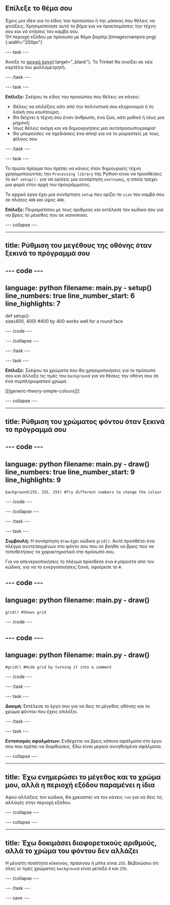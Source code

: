 ## Επίλεξε το θέμα σου

<div style="display: flex; flex-wrap: wrap">
<div style="flex-basis: 200px; flex-grow: 1; margin-right: 15px;">
Έχεις μια ιδέα για το είδος του προσώπου ή της μάσκας που θέλεις να φτιάξεις; Χρησιμοποίησε αυτό το βήμα για να προετοιμάσεις την τέχνη σου και να στήσεις τον καμβά σου.
</div>
<div>
![Η περιοχή εξόδου με πρόσωπο με θέμα βαμπίρ.](images/vampire.png){:width="200px"}
</div>
</div>

--- task ---

Άνοιξε το [αρχικό έργο](https://trinket.io/library/trinkets/54d15b9cdf){:target="_blank"}. Το Trinket θα ανοίξει σε νέα καρτέλα του φυλλομετρητή.

--- /task ---

--- task ---

**Επίλεξε:** Σκέψου το είδος του προσώπου που θέλεις να κάνεις:
+ Θέλεις να επιλέξεις κάτι από την πολιτιστική σου κληρονομιά ή τη λαϊκή σου κουλτούρα;
+ Θα δείχνει η τέχνη σου έναν άνθρωπο, ένα ζώο, κάτι μυθικό ή ίσως μια μηχανή;
+ Ίσως θέλεις ακόμη και να δημιουργήσεις μια αυτοπροσωπογραφία!
+ Θα μπορούσες να σχεδιάσεις ένα emoji για να το μοιραστείς με τους φίλους σου

--- /task ---

--- task ---

Το πρώτο πράγμα που πρέπει να κάνεις όταν δημιουργείς τέχνη χρησιμοποιώντας την `Processing library` της Python είναι να προσθέσεις το `def setup():` για να ορίσεις μια συνάρτηση `εκκίνησης`, η οποία τρέχει μια φορά στην αρχή του προγράμματος.

Το αρχικό έργο έχει μια συνάρτηση `setup` που ορίζει το `size` του καμβά σου σε πλάτος `400` και ύψος `400`.

**Επίλεξε:** Πειραματίσου με τους αριθμούς και εκτέλεσε τον κώδικα σου για να βρεις το μέγεθος που σε ικανοποιεί.

--- collapse ---

---
title: Ρύθμιση του μεγέθους της οθόνης όταν ξεκινά το πρόγραμμά σου
---

--- code ---
---
language: python filename: main.py - setup() line_numbers: true line_number_start: 6
line_highlights: 7
---
def setup():   
size(400, 400) #400 by 400 works well for a round face

--- /code ---

--- /collapse ---

--- /task ---

--- task ---

**Επίλεξε:** Σκέψου τα χρώματα που θα χρησιμοποιήσεις για το πρόσωπό σου και άλλαξε τις τιμές του `background` για να θέσεις την οθόνη σου σε ένα συμπληρωματικό χρώμα.

[[[generic-theory-simple-colours]]]

--- collapse ---

---
title: Ρύθμιση του χρώματος φόντου όταν ξεκινά το πρόγραμμά σου
---

--- code ---
---
language: python filename: main.py - draw() line_numbers: true line_number_start: 9
line_highlights: 9
---

    background(255, 255, 255) #Try different numbers to change the colour

--- /code ---

--- /collapse ---

--- /task ---

--- task ---

**Συμβουλή:** Η συνάρτηση `draw` έχει κώδικα `grid()`. Αυτό προσθέτει ένα πλέγμα συντεταγμένων στο φόντο σου που σε βοηθά να βρεις πού να τοποθετήσεις τα χαρακτηριστικά στο πρόσωπό σου.

Για να απενεργοποιήσεις το πλέγμα πρόσθεσε ένα `#` μπροστά από τον κώδικα, για να το ενεργοποιήσεις ξανά, αφαίρεσε το `#`.

--- code ---
---
language: python
filename: main.py - draw()
---

    grid() #Shows grid

--- /code ---

--- code ---
---
language: python
filename: main.py - draw()
---

    #grid() #Hide grid by turning it into a comment

--- /code ---

--- /task ---

--- task ---

**Δοκιμή:** Εκτέλεσε το έργο σου για να δεις το μέγεθος οθόνης και το χρώμα φόντου που έχεις επιλέξει.

--- /task ---


--- task ---

**Εντοπισμός σφαλμάτων:** Ενδέχεται να βρεις κάποια σφάλματα στο έργο σου που πρέπει να διορθώσεις. Εδώ είναι μερικά συνηθισμένα σφάλματα.

--- collapse ---

---
title: Έχω ενημερώσει το μέγεθος και το χρώμα μου, αλλά η περιοχή εξόδου παραμένει η ίδια
---

Αφού αλλάξεις τον κώδικα, θα χρειαστεί να τον κάνεις `run` για να δεις τις αλλαγές στην περιοχή εξόδου.

--- /collapse ---

--- collapse ---

---
title: Έχω δοκιμάσει διαφορετικούς αριθμούς, αλλά το χρώμα του φόντου δεν αλλάζει
---

Η μέγιστη ποσότητα κόκκινου, πράσινου ή μπλε είναι `255`. Βεβαιώσου ότι όλες οι τιμές χρώματος `background` είναι μεταξύ `0` και `255`.

--- /collapse ---

--- /task ---

--- save ---
